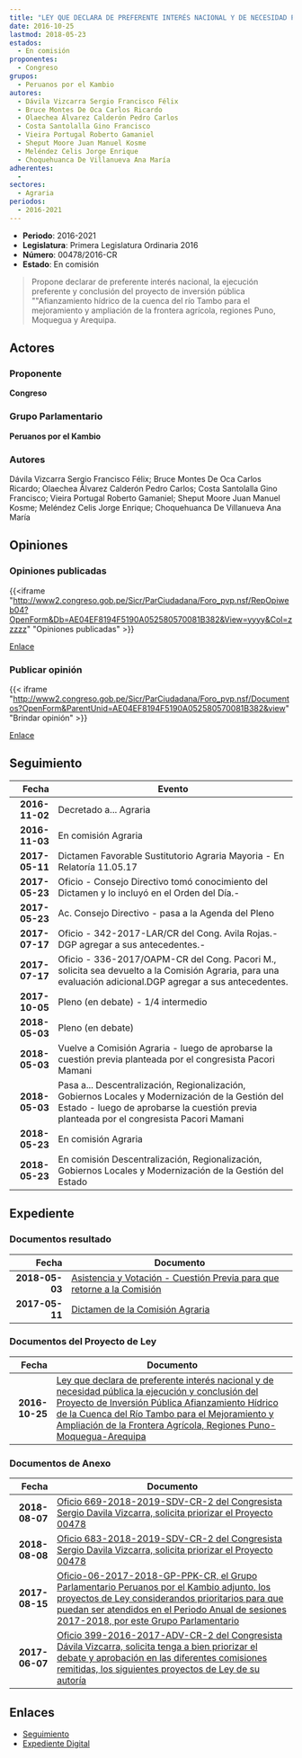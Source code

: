 ```yaml
---
title: "LEY QUE DECLARA DE PREFERENTE INTERÉS NACIONAL Y DE NECESIDAD PÚBLICA LA EJECUCIÓN Y CONCLUSIÓN DEL PROYECTO DE INVERSIÓN PÚBLICA 'AFIANZAMIENTO HÍDRICO DE LA CUENCA DEL RÍO TAMBO PARA EL MEJORAMIENTO Y AMPLIACIÓN DE LA FRONTERA AGRÍCOLA, REGIONES PUNO, MOQUEGUA-AREQUIPA"
date: 2016-10-25
lastmod: 2018-05-23
estados: 
  - En comisión
proponentes: 
  - Congreso
grupos: 
  - Peruanos por el Kambio
autores: 
  - Dávila Vizcarra Sergio Francisco Félix
  - Bruce Montes De Oca Carlos Ricardo
  - Olaechea Álvarez Calderón Pedro Carlos
  - Costa Santolalla Gino Francisco
  - Vieira Portugal Roberto Gamaniel
  - Sheput Moore Juan Manuel Kosme
  - Meléndez Celis Jorge Enrique
  - Choquehuanca De Villanueva Ana María
adherentes: 
  - 
sectores: 
  - Agraria
periodos: 
  - 2016-2021
---
```


- **Periodo**: 2016-2021
- **Legislatura**: Primera Legislatura Ordinaria 2016
- **Número**: 00478/2016-CR
- **Estado**: En comisión

> Propone declarar de preferente interés nacional, la ejecución preferente y conclusión del proyecto de inversión pública ""Afianzamiento hídrico de la cuenca del río Tambo para el mejoramiento y ampliación de la frontera agrícola, regiones Puno, Moquegua y Arequipa.


## Actores

### Proponente

**Congreso**

### Grupo Parlamentario

**Peruanos por el Kambio**

### Autores

Dávila Vizcarra Sergio Francisco Félix; Bruce Montes De Oca Carlos Ricardo; Olaechea Álvarez Calderón Pedro Carlos; Costa Santolalla Gino Francisco; Vieira Portugal Roberto Gamaniel; Sheput Moore Juan Manuel Kosme; Meléndez Celis Jorge Enrique; Choquehuanca De Villanueva Ana María


## Opiniones

### Opiniones publicadas

{{<iframe "http://www2.congreso.gob.pe/Sicr/ParCiudadana/Foro_pvp.nsf/RepOpiweb04?OpenForm&Db=AE04EF8194F5190A052580570081B382&View=yyyy&Col=zzzzz" "Opiniones publicadas" >}}

[Enlace](http://www2.congreso.gob.pe/Sicr/ParCiudadana/Foro_pvp.nsf/RepOpiweb04?OpenForm&Db=AE04EF8194F5190A052580570081B382&View=yyyy&Col=zzzzz)
### Publicar opinión

{{< iframe "http://www2.congreso.gob.pe/Sicr/ParCiudadana/Foro_pvp.nsf/Documentos?OpenForm&ParentUnid=AE04EF8194F5190A052580570081B382&view" "Brindar opinión" >}}

[Enlace](http://www2.congreso.gob.pe/Sicr/ParCiudadana/Foro_pvp.nsf/Documentos?OpenForm&ParentUnid=AE04EF8194F5190A052580570081B382&view)

## Seguimiento

| Fecha | Evento |
|------:|--------|
| **2016-11-02** | Decretado a... Agraria|
| **2016-11-03** | En comisión Agraria|
| **2017-05-11** | Dictamen Favorable Sustitutorio Agraria Mayoria - En Relatoría 11.05.17|
| **2017-05-23** | Oficio - Consejo Directivo tomó conocimiento del Dictamen y lo incluyó en el Orden del Día.-|
| **2017-05-23** | Ac. Consejo Directivo - pasa a la Agenda del Pleno|
| **2017-07-17** | Oficio - 342-2017-LAR/CR del Cong. Avila Rojas.-DGP agregar a sus antecedentes.-|
| **2017-07-17** | Oficio - 336-2017/OAPM-CR del Cong. Pacori M., solicita sea devuelto a la Comisión Agraria, para una evaluación adicional.DGP agregar a sus antecedentes.|
| **2017-10-05** | Pleno (en debate) - 1/4 intermedio|
| **2018-05-03** | Pleno (en debate)|
| **2018-05-03** | Vuelve a Comisión Agraria - luego de aprobarse la cuestión previa planteada por el congresista Pacori Mamani|
| **2018-05-03** | Pasa a... Descentralización, Regionalización, Gobiernos Locales y Modernización de la Gestión del Estado - luego de aprobarse la cuestión previa planteada por el congresista Pacori Mamani|
| **2018-05-23** | En comisión Agraria|
| **2018-05-23** | En comisión Descentralización, Regionalización, Gobiernos Locales y Modernización de la Gestión del Estado|


## Expediente


### Documentos resultado

| Fecha | Documento |
|------:|--------|
| **2018-05-03** | [Asistencia y Votación - Cuestión Previa para que retorne a la Comisión](http://www.leyes.congreso.gob.pe/Documentos/2016_2021/Asistencia_y_Votacion/Proyectos_de_Ley/AVCP0047820180503..pdf) |
| **2017-05-11** | [Dictamen de la Comisión Agraria](http://www.leyes.congreso.gob.pe/Documentos/2016_2021/Dictamenes/Proyectos_de_Ley/00478DC01MAY20170511..pdf) |

### Documentos del Proyecto de Ley

| Fecha | Documento |
|------:|--------|
| **2016-10-25** | [Ley que declara de preferente interés nacional y de necesidad pública la ejecución y conclusión del Proyecto de Inversión Pública Afianzamiento Hídrico de la Cuenca del Río Tambo para el Mejoramiento y Ampliación de la Frontera Agrícola, Regiones Puno-Moquegua-Arequipa](http://www.leyes.congreso.gob.pe/Documentos/2016_2021/Proyectos_de_Ley_y_de_Resoluciones_Legislativas/PL0047820161025.pdf) |

### Documentos de Anexo

| Fecha | Documento |
|------:|--------|
| **2018-08-07** | [Oficio 669-2018-2019-SDV-CR-2 del Congresista Sergio Davila Vizcarra, solicita priorizar el Proyecto 00478](http://www.leyes.congreso.gob.pe/Documentos/2016_2021/Oficios/Congresistas/OFICIO-669-2018-2019-SDV-CR-2.pdf) |
| **2018-08-08** | [Oficio 683-2018-2019-SDV-CR-2 del Congresista Sergio Davila Vizcarra, solicita priorizar el Proyecto 00478](http://www.leyes.congreso.gob.pe/Documentos/2016_2021/Oficios/Congresistas/OFICIO-683-2018-2019-SDV-CR-2.pdf) |
| **2017-08-15** | [Oficio-06-2017-2018-GP-PPK-CR, el Grupo Parlamentario Peruanos por el Kambio adjunto, los proyectos de Ley considerandos prioritarios para que puedan ser atendidos en el Periodo Anual de sesiones 2017-2018, por este Grupo Parlamentario](http://www.leyes.congreso.gob.pe/Documentos/2016_2021/Oficios/Grupos_Parlamentarios/OFICIO-06-2017-2018-GP-PPK-CR.pdf) |
| **2017-06-07** | [Oficio 399-2016-2017-ADV-CR-2 del Congresista Dávila Vizcarra, solicita tenga a bien priorizar el debate y aprobación en las diferentes comisiones remitidas, los siguientes proyectos de Ley de su autoría](http://www.leyes.congreso.gob.pe/Documentos/2016_2021/Oficios/Congresistas/OFICIO-399-2016-2017-ADV-CR-2.pdf) |

## Enlaces 

- [Seguimiento](http://www2.congreso.gob.pe/Sicr/TraDocEstProc/CLProLey2016.nsf/f7fff46988ca05b1052578e100829cc7/b0da5db4dd9fe8c0052580580052635d?OpenDocument)
- [Expediente Digital](http://www2.congreso.gob.pe/Sicr/TraDocEstProc/CLProLey2016.nsf/f7fff46988ca05b1052578e100829cc7/b0da5db4dd9fe8c0052580580052635d?OpenDocument&Click=05257FB7005EB655.eb71d0cf91d8294e05256cdf006b5706/$Body/0.1C6C)
